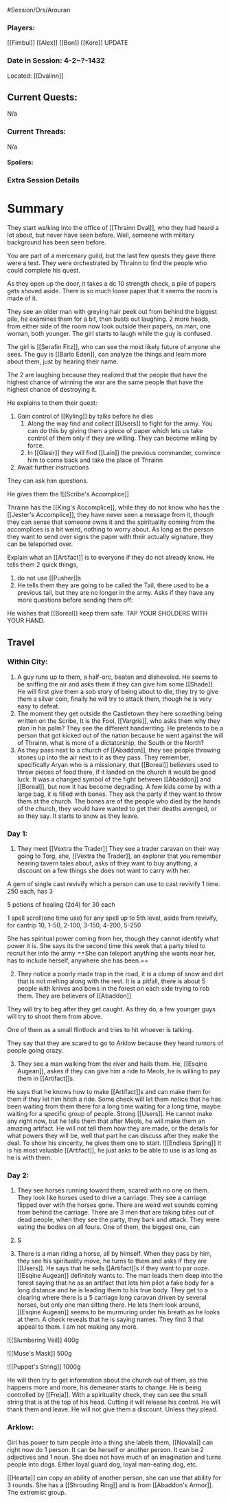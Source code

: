 #Session/Ors/Arouran 


### Players:
[[Fimbul]]
[[Alex]]
[[Bon]]
[[Kore]]
UPDATE
### Date in Session:  4-2~?-1432
Located: [[Dvalinn]]
## Current Quests: 
N/a
### Current Threads:
N/a
#### Spoilers:

### Extra Session Details


# Summary

They start walking into the office of [[Thrainn Dval]], who they had heard a lot about, but never have seen before. Well, someone with military background has been seen before. 

You are part of a mercenary guild, but the last few quests they gave there were a test. They were orchestrated by Thrainn to find the people who could complete his quest. 

As they open up the door, it takes a dc 10 strength check, a pile of papers gets shoved aside. There is so much loose paper that it seems the room is made of it. 

They see an older man with greying hair peek out from behind the biggest pile, he examines them for a bit, then busts out laughing. 2 more heads, from either side of the room now look outside their papers, on man, one woman, both younger. The girl starts to laugh while the guy is confused. 

The girl is [[Serafin Fitz]], who can see the most likely future of anyone she sees.
The guy is [[Barlo Eden]], can analyze the things and learn more about them, just by hearing their name.

The 2 are laughing because they realized that the people that have the highest chance of winning the war are the same people that have the highest chance of destroying it. 

He explains to them their quest: 
1. Gain control of [[Kyling]] by talks before he dies 
	1. Along the way find and collect [[Users]] to fight for the army. You can do this by giving them a piece of paper which lets us take control of them only if they are willing. They can become willing by force. 
	2. In [[Glasir]] they will find [[Lain]] the previous commander, convince him to come back and take the place of Thrainn 
2. Await further instructions

They can ask him questions. 

He gives them the ![[Scribe's Accomplice]]

Thrainn has the [[King's Accomplice]], while they do not know who has the [[Jester's Accomplice]], they have never seen a message from it, though they can sense that someone owns it and the spirituality coming from the accomplices is a bit weird, nothing to worry about. As long as the person they want to send over signs the paper with their actually signature, they can be teleported over. 

Explain what an [[Artifact]] is to everyone if they do not already know. He tells them 2 quick things, 
1. do not use [[Pusher]]s
2. He tells them they are going to be called the Tail, there used to be a previous tail, but they are no longer in the army. Asks if they have any more questions before sending them off:

He wishes that [[Boreal]] keep them safe. TAP YOUR SHOLDERS WITH YOUR HAND. 

## Travel 


### Within City:

1. A guy runs up to them, a half-orc, beaten and disheveled. He seems to be sniffing the air and asks them if they can give him some [[Shade]]. He will first give them a sob story of being about to die, they try to give them a silver coin, finally he will try to attack them, though he is very easy to defeat.
2. The moment they get outside the Castletown they here something being written on the Scribe, It is the Fool, [[Vargris]], who asks them why they plan in his palm? They see the different handwriting. He pretends to be a person that got kicked out of the nation because he went against the will of Thrainn, what is more of a dictatorship, the South or the North?
3. As they pass next to a church of [[Abaddon]], they see people throwing stones up into the air next to it as they pass. They remember, specifically Aryan who is a missionary, that [[Boreal]] believers used to throw pieces of food there, if it landed on the church it would be good luck. It was a changed symbol of the fight between [[Abaddon]] and [[Boreal]], but now it has become degrading. A few kids come by with a large bag, it is filled with bones. They ask the party if they want to throw them at the church. The bones are of the people who died by the hands of the church, they would have wanted to get their deaths avenged, or so they say. 
It starts to snow as they leave.
### Day 1:

1. They meet [[Vextra the Trader]]
They see a trader caravan on their way going to Torg, she, [[Vextra the Trader]], an explorer that you remember hearing tavern tales about, asks of they want to buy anything, a discount on a few things she does not want to carry with her. 

A gem of single cast revivify which a person can use to cast revivify 1 time. 250 each, has 3

5 potions of healing (2d4) for 30 each

1 spell scroll(one time use) for any spell up to 5th level, aside from revivify, for cantrip 10, 1-50, 2-100, 3-150, 4-200, 5-250

She has spiritual power coming from her, though they cannot identify what power it is.
She says its the second time this week that a party tried to recruit her into the army 
==She can teleport anything she wants near her, has to include herself, anywhere she has been.==


2. They notice a poorly made trap in the road, it is a clump of snow and dirt that is not melting along with the rest. It is a pitfall, there is about 5 people with knives and bows in the forest on each side trying to rob them. They are believers of [[Abaddon]]

They will try to beg after they get caught. As they do, a few younger guys will try to shoot them from above. 

One of them as a small flintlock and tries to hit whoever is talking. 

They say that they are scared to go to Arklow because they heard rumors of people going crazy. 

3. They see a man walking from the river and hails them. He, [[Esqine Augean]], askes if they can give him a ride to Meols, he is willing to pay them in [[Artifact]]s.

He says that he knows how to make [[Artifact]]s and can make them for them if they let him hitch a ride. 
Some check will let them notice that he has been waiting from them there for a long time waiting for a long time, maybe waiting for a specific group of people. Strong [[Users]].
He cannot make any right now, but he tells them that after Meols, he will make them an amazing artifact. He will not tell them how they are made, or the details for what powers they will be, well that part he can discuss after they make the deal. 
To show his sincerity, he gives them one to start. 
![[Endless Spring]]
It is his most valuable [[Artifact]], he just asks to be able to use is as long as he is with them. 

### Day 2:

1. They see horses running toward them, scared with no one on them. They look like horses used to drive a carriage.
They see a carriage flipped over with the horses gone. There are weird wet sounds coming from behind the carriage. There are 3 men that are taking bites out of dead people, when they see the party, they bark and attack. They were eating the bodies on all fours. One of them, the biggest one, can 

2. S
3. There is a man riding a horse, all by himself. 
When they pass by him, they see his spirituality move, he turns to them and asks if they are [[Users]]. He says that he sells [[Artifact]]s if they want to par ooze. [[Esqine Augean]] definitely wants to. The man leads them deep into the forest saying that he as an artifact that lets him pilot a fake body for a long distance and he is leading them to his true body. 
They get to a clearing where there is a 5 carriage long caravan driven by several horses, but only one man sitting there. He lets them look around, [[Esqine Augean]] seems to be murmuring under his breath as he looks at them. A check reveals that he is saying names. They find 3 that appeal to them. I am not making any more. 

![[Slumbering Veil]]
400g 

![[Muse's Mask]]
500g

![[Puppet's String]]
1000g

He will then try to get information about the church out of them, as this happens more and more, his demeaner starts to change. He is being controlled by [[Freja]]. With a spirituality check, they can see the small string that is at the top of his head. Cutting it will release his control. He will thank them and leave. He will not give them a discount. Unless they plead. 

### Arklow:

Girl has power to turn people into a thing she labels them, [[Novala]] can right now do 1 person. It can be herself or another person. It can be 2 adjectives and 1 noun. She does not have much of an imagination and turns people into dogs. Either loyal guard dog, loyal man-eating dog, etc. 

[[Hearta]] can copy an ability of another person, she can use that ability for 3 rounds. She has a [[Shrouding Ring]] and is from [[Abaddon's Armor]]. The extremist group. 